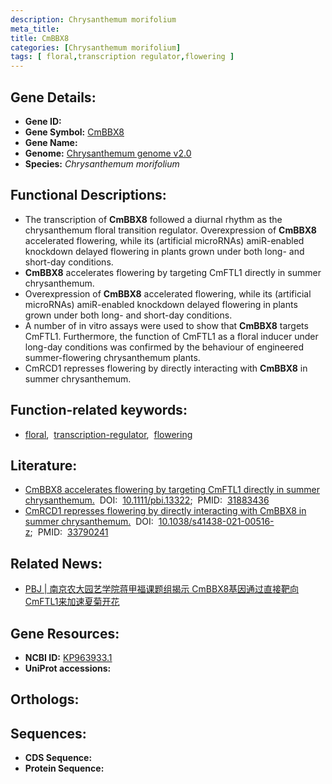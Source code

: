 ```yaml
---
description: Chrysanthemum morifolium
meta_title:
title: CmBBX8
categories: [Chrysanthemum morifolium]
tags: [ floral,transcription regulator,flowering ]
---
```


## Gene Details:
- **Gene ID:**	[]()
- **Gene Symbol:** <u>CmBBX8</u>
- **Gene Name:** 
- **Genome:** [Chrysanthemum genome v2.0]()
- **Species:** *Chrysanthemum morifolium*

## Functional Descriptions:
   - The transcription of **CmBBX8** followed a diurnal rhythm as the chrysanthemum floral transition regulator. Overexpression of **CmBBX8** accelerated flowering, while its (artificial microRNAs) amiR-enabled knockdown delayed flowering in plants grown under both long- and short-day conditions.
   - **CmBBX8** accelerates flowering by targeting CmFTL1 directly in summer chrysanthemum.
   - Overexpression of **CmBBX8** accelerated flowering, while its (artificial microRNAs) amiR-enabled knockdown delayed flowering in plants grown under both long- and short-day conditions.
   - A number of in vitro assays were used to show that **CmBBX8** targets CmFTL1. Furthermore, the function of CmFTL1 as a floral inducer under long-day conditions was confirmed by the behaviour of engineered summer-flowering chrysanthemum plants.
   - CmRCD1 represses flowering by directly interacting with **CmBBX8** in summer chrysanthemum.

## Function-related keywords:
   - [floral](/tags/floral/),&nbsp;&nbsp;[transcription-regulator](/tags/transcription-regulator/),&nbsp;&nbsp;[flowering](/tags/flowering/)

## Literature:
   - [CmBBX8 accelerates flowering by targeting CmFTL1 directly in summer chrysanthemum.](https://onlinelibrary.wiley.com/doi/full/10.1111/pbi.13322)&nbsp;&nbsp;DOI:&nbsp;&nbsp;[10.1111/pbi.13322](https://onlinelibrary.wiley.com/doi/full/10.1111/pbi.13322);&nbsp;&nbsp;PMID:&nbsp;&nbsp;[31883436](https://pubmed.ncbi.nlm.nih.gov/31883436/)
   - [CmRCD1 represses flowering by directly interacting with CmBBX8 in summer chrysanthemum.](https://doi.org/10.1038/s41438-021-00516-z)&nbsp;&nbsp;DOI:&nbsp;&nbsp;[10.1038/s41438-021-00516-z](https://doi.org/10.1038/s41438-021-00516-z);&nbsp;&nbsp;PMID:&nbsp;&nbsp;[33790241](https://pubmed.ncbi.nlm.nih.gov/33790241/)

## Related News:
   - [PBJ | 南京农大园艺学院蒋甲福课题组揭示 CmBBX8基因通过直接靶向CmFTL1来加速夏菊开花](https://mp.weixin.qq.com/s?__biz=Mzg3MDEwNDEyMg==&mid=2247486791&idx=1&sn=bfe5ec6a08667d9cfa211dcf83802967&chksm=ce93a012f9e4290490f7112219e62945839f5f83f03559be32c04ccccae582ebb5808aac6bc6&scene=27#wechat_redirect)

## Gene Resources:
- **NCBI ID:**  [KP963933.1](https://www.ncbi.nlm.nih.gov/gene/?term=KP963933.1)
- **UniProt accessions:** [](https://www.uniprot.org/uniprotkb//entry)

## Orthologs:

## Sequences:
- **CDS Sequence:**
- **Protein Sequence:**
